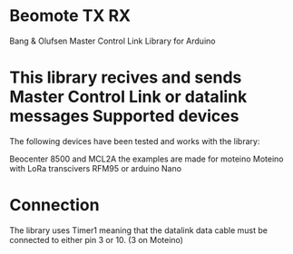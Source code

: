 Beomote TX RX
=======

Bang &amp; Olufsen Master Control Link Library for Arduino

This library recives and sends Master Control Link or datalink messages
Supported devices
=======

The following devices have been tested and works with the library:

Beocenter 8500 and MCL2A 
the examples are made for moteino Moteino with LoRa transcivers RFM95 or arduino Nano

Connection
=======

The library uses Timer1 meaning that the datalink data cable must be connected to either pin 3 or 10. (3 on Moteino)

